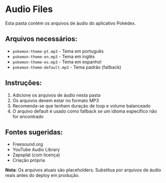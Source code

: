 # Audio Files

Esta pasta contém os arquivos de áudio do aplicativo Pokédex.

## Arquivos necessários:

- `pokemon-theme-pt.mp3` - Tema em português
- `pokemon-theme-en.mp3` - Tema em inglês
- `pokemon-theme-es.mp3` - Tema em espanhol
- `pokemon-theme-default.mp3` - Tema padrão (fallback)

## Instruções:

1. Adicione os arquivos de áudio nesta pasta
2. Os arquivos devem estar no formato MP3
3. Recomenda-se que tenham duração de loop e volume balanceado
4. O arquivo default é usado como fallback se um idioma específico não for encontrado

## Fontes sugeridas:

- Freesound.org
- YouTube Audio Library
- Zapsplat (com licença)
- Criação própria

**Nota**: Os arquivos atuais são placeholders. Substitua por arquivos de áudio reais antes do deploy em produção.
